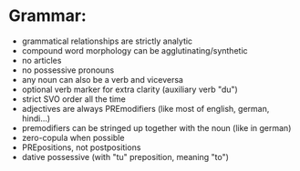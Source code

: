 # Grammar:
- grammatical relationships are strictly analytic
- compound word morphology can be agglutinating/synthetic
- no articles
- no possessive pronouns
- any noun can also be a verb and viceversa
- optional verb marker for extra clarity (auxiliary verb "du")
- strict SVO order all the time
- adjectives are always PREmodifiers (like most of english, german, hindi...)
- premodifiers can be stringed up together with the noun (like in german)
- zero-copula when possible
- PREpositions, not postpositions
- dative possessive (with "tu" preposition, meaning "to")
